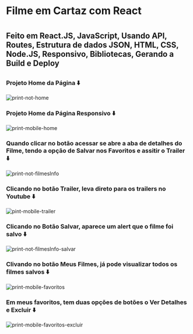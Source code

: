 
<h1> Filme em Cartaz com React<h1/>

<h2>Feito em React.JS, JavaScript, Usando API, Routes, Estrutura de dados JSON, HTML, CSS, Node.JS, Responsivo, Bibliotecas, Gerando a Build e Deploy<h2/>

### Projeto Home da Página ⬇️
![print-not-home](https://user-images.githubusercontent.com/110790833/232915090-ebd56875-6877-4a8f-ac38-dd57abb1776c.PNG)

### Projeto Home da Página Responsivo ⬇️
![print-mobile-home](https://user-images.githubusercontent.com/110790833/232915361-3aad574b-fdf0-4ca7-becf-1415b8d15669.PNG)

### Quando clicar no botão acessar se abre a aba de detalhes do Filme, tendo a opção de Salvar nos Favoritos e assitir o Trailer ⬇️
![print-not-filmesInfo](https://user-images.githubusercontent.com/110790833/232915743-c0a300ee-3666-4320-a9bd-2cb211205deb.PNG)

### Clicando no botão Trailer, leva direto para os trailers no Youtube ⬇️
![pint-mobile-trailer](https://user-images.githubusercontent.com/110790833/232916393-6c5a1e32-7d13-49d4-a5bb-0f1de383409f.PNG)

### Clicando no Botão Salvar, aparece um alert que o filme foi salvo ⬇️
![print-not-filmesInfo-salvar](https://user-images.githubusercontent.com/110790833/232916582-3b24f54d-850e-4e9c-918e-d592f0f9ff5f.PNG)

### Clivando no botão Meus Filmes, já pode visualizar todos os filmes salvos ⬇️
![print-mobile-favoritos](https://user-images.githubusercontent.com/110790833/232916887-3ea93921-73a6-4b71-866d-922d13633d9e.PNG)

### Em meus favoritos, tem duas opções de botões o Ver Detalhes e Excluir ⬇️
![print-mobile-favoritos-excluir](https://user-images.githubusercontent.com/110790833/232917111-3da700b4-2dbf-4dcf-b2fd-32977320a73a.PNG)


